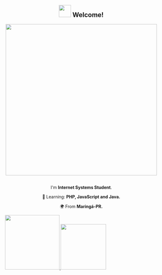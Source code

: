 <span align="center">

## <img src="https://i.imgur.com/0hdZ65D.gif" width="40px"> Welcome!</h2>

</span>

<div align="center">

<img src="https://www.mygo.ge/uploads/blog/1584023795.jpg" width="500px" />

</div>

<br>
<p align="center">
  I'm <strong>Internet Systems Student</strong>.<br />

<p align="center">
  🚀  Learning: <strong>PHP, JavaScript and Java.</strong>
</p>


<p align="center">
  🌍 From <strong>Maringá-PR.</strong>
</p>

 <div>
  <a href="https://github.com/eubrunodev">
  <img height="180em" src="https://github-readme-stats.vercel.app/api?username=eubrunodev&show_icons=true&theme=tokyonight&include_all_commits=true&count_private=true"/>
     <img height="150em" src="https://github-readme-stats.vercel.app/api/top-langs/?username=eubrunodev&layout=compact&langs_count=7&theme=tokyonight"/>
</div>
